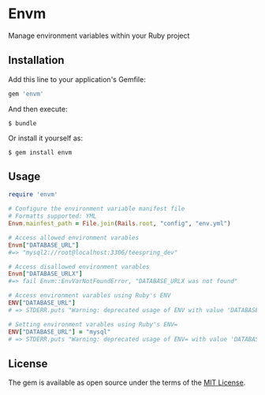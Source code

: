 # Envm

Manage environment variables within your Ruby project

## Installation

Add this line to your application's Gemfile:

```ruby
gem 'envm'
```

And then execute:

    $ bundle

Or install it yourself as:

    $ gem install envm

## Usage

```ruby
require 'envm'

# Configure the environment variable manifest file
# Formatts supported: YML
Envm.mainfest_path = File.join(Rails.root, "config", "env.yml")

# Access allowed environment varables
Envm["DATABASE_URL"]
#=> "mysql2://root@localhost:3306/teespring_dev"

# Access disallowed environment varables
Envm["DATABASE_URLX"]
#=> fail Envm::EnvVarNotFoundError, "DATABASE_URLX was not found"

# Access environment varables using Ruby's ENV
ENV["DATABASE_URL"]
# => STDERR.puts "Warning: deprecated usage of ENV with value 'DATABASE_URL'"

# Setting environment varables using Ruby's ENV=
ENV["DATABASE_URL"] = "mysql"
# => STDERR.puts "Warning: deprecated usage of ENV= with value 'DATABASE_URL' and 'mysql'"
```

## License

The gem is available as open source under the terms of the [MIT License](http://opensource.org/licenses/MIT).

